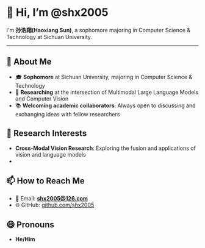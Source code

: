 # 👋 Hi, I’m @shx2005

I'm **孙浩翔(Haoxiang Sun)**, a sophomore majoring in Computer Science & Technology at Sichuan University.

---

## 🌟 About Me

- 🎓 **Sophomore** at Sichuan University, majoring in Computer Science & Technology
- 🌱 **Researching** at the intersection of Multimodal Large Language Models and Computer Vision
- 📚 **Welcoming academic collaborators**: Always open to discussing and exchanging ideas with fellow researchers

## 🔭 Research Interests

- **Cross-Modal Vision Research**: Exploring the fusion and applications of vision and language models
-

## 📫 How to Reach Me

- 📧 Email: **[shx2005@126.com](mailto\:shx2005@126.com)**
- 🌐 GitHub: [github.com/shx2005](https://github.com/shx2005)

## 😄 Pronouns

- **He/Him**


